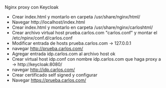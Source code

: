 Nginx proxy con Keycloak

- Crear index.html y montarlo en carpeta /usr/share/nginx/html/
- Navegar http://localhost/index.html
- Crear index.html y montarlo en carpeta /usr/share/nginx/carloshtml/
- Crear archivo virtual host prueba.carlos.com "carlos.conf" y montar el /etc/npinx/conf.d/carlos.conf
- Modificar entrada de hosts prueba.carlos.com -> 127.0.0.1
- navegar http://prueba.carlos.com/
- Agregar entrada idp.carlos.com al archivo host ok
- Crear virtual host idp.conf con nombre idp.carlos.com que haga proxy a -> http://keycloak:8080/
- navegar http://idp.carlos.com/
- Crear certificado self signed y configurar
- Navegar https://prueba.carlos.com/
